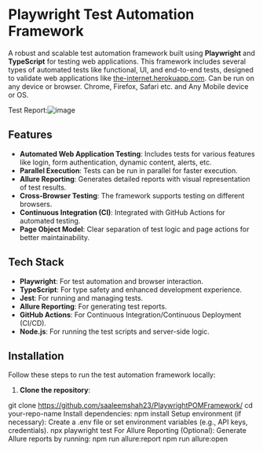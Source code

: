 

# Playwright Test Automation Framework

A robust and scalable test automation framework built using **Playwright** and **TypeScript** for testing web applications. 
This framework includes several types of automated tests like functional, UI, and end-to-end tests, designed to validate web applications like [the-internet.herokuapp.com](https://the-internet.herokuapp.com).
Can be run on any device or browser. Chrome, Firefox, Safari etc. and Any Mobile device or OS.

Test Report:![image](https://github.com/user-attachments/assets/b2a209bf-4a42-4031-8c9b-e0852ba90360)

## Features

- **Automated Web Application Testing**: Includes tests for various features like login, form authentication, dynamic content, alerts, etc.
- **Parallel Execution**: Tests can be run in parallel for faster execution.
- **Allure Reporting**: Generates detailed reports with visual representation of test results.
- **Cross-Browser Testing**: The framework supports testing on different browsers.
- **Continuous Integration (CI)**: Integrated with GitHub Actions for automated testing.
- **Page Object Model**: Clear separation of test logic and page actions for better maintainability.


## Tech Stack

- **Playwright**: For test automation and browser interaction.
- **TypeScript**: For type safety and enhanced development experience.
- **Jest**: For running and managing tests.
- **Allure Reporting**: For generating test reports.
- **GitHub Actions**: For Continuous Integration/Continuous Deployment (CI/CD).
- **Node.js**: For running the test scripts and server-side logic.

## Installation

Follow these steps to run the test automation framework locally:

1. **Clone the repository**:

git clone https://github.com/saaleemshah23/PlaywrightPOMFramework/
cd your-repo-name
Install dependencies:
npm install
Setup environment (if necessary): Create a .env file or set environment variables (e.g., API keys, credentials).
npx playwright test
For Allure Reporting (Optional): Generate Allure reports by running:
npm run allure:report
npm run allure:open

